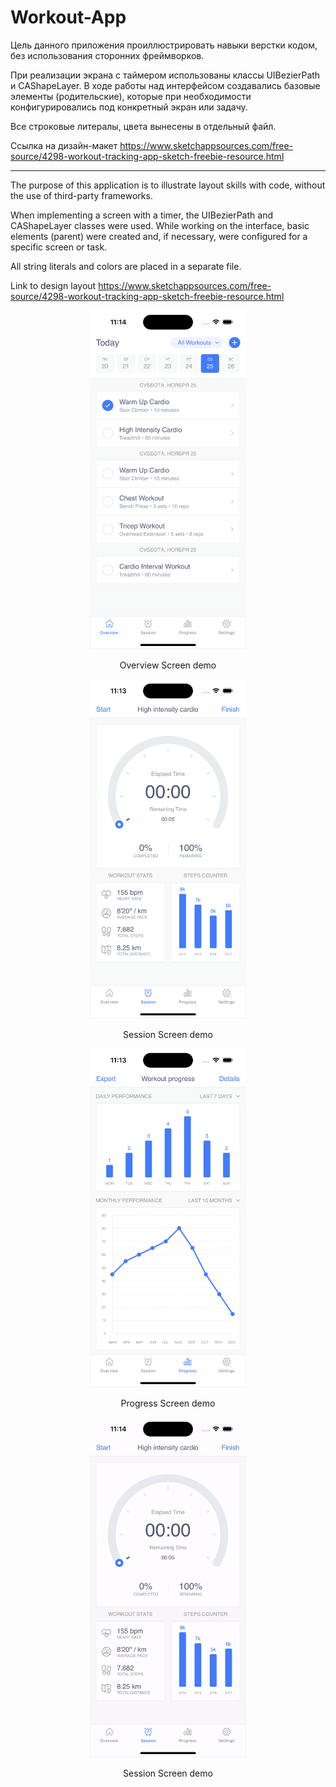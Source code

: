 # Workout-App

Цель данного приложения проиллюстрировать навыки верстки кодом, без использования сторонних фреймворков.

При реализации экрана с таймером использованы классы UIBezierPath и CAShapeLayer. В ходе работы над интерфейсом создавались базовые элементы (родительские), которые при необходимости конфигурировались под конкретный экран или задачу.

Все строковые литералы, цвета вынесены в отдельный файл.

Ссылка на дизайн-макет https://www.sketchappsources.com/free-source/4298-workout-tracking-app-sketch-freebie-resource.html

__________

The purpose of this application is to illustrate layout skills with code, without the use of third-party frameworks.

When implementing a screen with a timer, the UIBezierPath and CAShapeLayer classes were used. While working on the interface, basic elements (parent) were created and, if necessary, were configured for a specific screen or task.

All string literals and colors are placed in a separate file.

Link to design layout https://www.sketchappsources.com/free-source/4298-workout-tracking-app-sketch-freebie-resource.html

<div align="center">
  <img src="https://github.com/MikhailUstyantsev/Workout-App/blob/main/OverviewScreen.png" width="250" />
</div>

<p align="center">
  Overview Screen demo
</p>

<div align="center">
  <img src="https://github.com/MikhailUstyantsev/Workout-App/blob/main/SessionScreen.png" width="250" />
</div>

<p align="center">
  Session Screen demo
</p>

<div align="center">
  <img src="https://github.com/MikhailUstyantsev/Workout-App/blob/main/ProgreesScreen.png" width="250" />
</div>

<p align="center">
  Progress Screen demo
</p>

<div align="center">
  <img src="https://github.com/MikhailUstyantsev/Workout-App/blob/main/WorkoutAppDemo.gif" width="250" />
</div>

<p align="center">
  Session Screen demo
</p>
